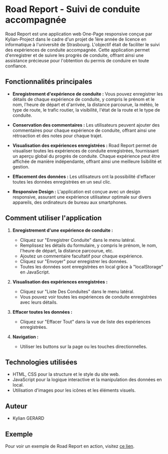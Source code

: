 # Road Report - Suivi de conduite accompagnée

Road Report est une application web One-Page responsive conçue par Kylian-Project dans le cadre d'un projet de 1ère année de licence en informatique à l'université de Strasbourg. L'objectif était de faciliter le suivi des expériences de conduite accompagnée. Cette application permet d'enregistrer et de suivre les progrès de conduite, offrant ainsi une assistance précieuse pour l'obtention du permis de conduire en toute confiance.

## Fonctionnalités principales

- **Enregistrement d'expérience de conduite :** Vous pouvez enregistrer les détails de chaque expérience de conduite, y compris le prénom et le nom, l'heure de départ et d'arrivée, la distance parcourue, la météo, le type de route, le trafic routier, la visibilité, l'état de la route et le type de conduite.
  
- **Conservation des commentaires :** Les utilisateurs peuvent ajouter des commentaires pour chaque expérience de conduite, offrant ainsi une rétroaction et des notes pour chaque trajet.

- **Visualisation des expériences enregistrées :** Road Report permet de visualiser toutes les expériences de conduite enregistrées, fournissant un aperçu global du progrès de conduite. Chaque expérience peut être affichée de manière indépendante, offrant ainsi une meilleure lisibilité et gestion.

- **Effacement des données :** Les utilisateurs ont la possibilité d'effacer toutes les données enregistrées en un seul clic.

- **Responsive Design :** L'application est conçue avec un design responsive, assurant une expérience utilisateur optimale sur divers appareils, des ordinateurs de bureau aux smartphones.

## Comment utiliser l'application

1. **Enregistrement d'une expérience de conduite :**
   - Cliquez sur "Enregistrer Conduite" dans le menu latéral.
   - Remplissez les détails du formulaire, y compris le prénom, le nom, l'heure de départ, la distance parcourue, etc.
   - Ajoutez un commentaire facultatif pour chaque expérience.
   - Cliquez sur "Envoyer" pour enregistrer les données.
   - Toutes les données sont enregistrées en local grâce à "localStorage" en JavaScript.

2. **Visualisation des expériences enregistrées :**
   - Cliquez sur "Liste Des Conduites" dans le menu latéral.
   - Vous pouvez voir toutes les expériences de conduite enregistrées avec leurs détails.

3. **Effacer toutes les données :**
   - Cliquez sur "Effacer Tout" dans la vue de liste des expériences enregistrées.

4. **Navigation :**
   - Utiliser les buttons sur la page ou les touches directionnelles.

## Technologies utilisées

- HTML, CSS pour la structure et le style du site web.
- JavaScript pour la logique interactive et la manipulation des données en local.
- Utilisation d'images pour les icônes et les éléments visuels.

## Auteur

- Kylian GERARD

## Exemple

Pour voir un exemple de Road Report en action, visitez [ce lien](https://kylian.alwaysdata.net/PF).
